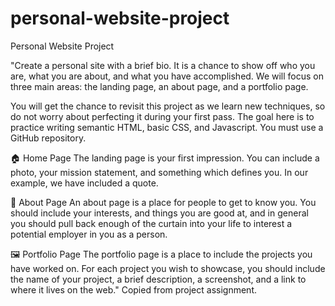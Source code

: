 # personal-website-project
Personal Website Project

"Create a personal site with a brief bio. It is a chance to show off who you are, what you are about, and what you have accomplished. We will focus on three main areas: the landing page, an about page, and a portfolio page.

You will get the chance to revisit this project as we learn new techniques, so do not worry about perfecting it during your first pass. The goal here is to practice writing semantic HTML, basic CSS, and Javascript. You must use a GitHub repository.

🏠 Home Page 
The landing page is your first impression. You can include a photo, your mission statement, and something which defines you. In our example, we have included a quote.

👤 About Page
An about page is a place for people to get to know you. You should include your interests, and things you are good at, and in general you should pull back enough of the curtain into your life to interest a potential employer in you as a person.

🖼️ Portfolio Page
The portfolio page is a place to include the projects you have worked on. For each project you wish to showcase, you should include the name of your project, a brief description, a screenshot, and a link to where it lives on the web." Copied from project assignment. 
